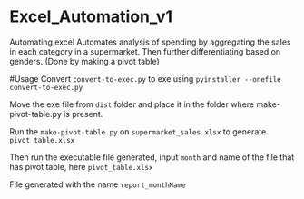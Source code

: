 # Excel_Automation_v1
Automating excel
Automates analysis of spending by aggregating the sales in each category in a supermarket. Then further differentiating based on genders. (Done by making a pivot table)

#Usage
Convert `convert-to-exec.py` to exe using
`pyinstaller --onefile convert-to-exec.py`

Move the exe file from `dist` folder and place it in the folder where make-pivot-table.py is present.

Run the `make-pivot-table.py` on `supermarket_sales.xlsx` to generate `pivot_table.xlsx`

Then run the executable file generated, input `month` and name of the file that has pivot table, here `pivot_table.xlsx`

File generated with the name `report_monthName`

